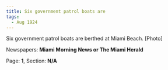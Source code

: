 ```yaml
---  
title: Six government patrol boats are  
tags:  
  - Aug 1924  
---  
```

  
Six government patrol boats are berthed at Miami Beach. [Photo]  
  
Newspapers: **Miami Morning News or The Miami Herald**  
  
Page: **1**, Section: **N/A** 
